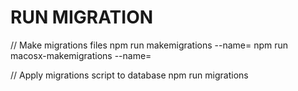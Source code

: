 # RUN MIGRATION
// Make migrations files
npm run makemigrations --name=<NameFile>
npm run macosx-makemigrations --name=<NameFile>

// Apply migrations script to database
npm run migrations
